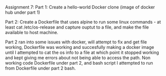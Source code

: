 Assignment 7: 
Part 1: Create a hello-world Docker clone (image of docker hub under part 1)

Part 2: Create a Dockerfile that uses alpine to run some linux commands - at least cat /etc/os-release and capture ouptut to a file, and make the file available to host machine.

Part 2 ran into some issues with docker, will attempt to fix and get file working, Dockerfile was working and succesfully making a docker image until I attempted to cat the os info to a file at which point it stopped working and kept giving me errors about not being able to access the path. Non working code Dockerfile under part 2, and bash script I attempted to run from Dockerfile under part 2 bash.
